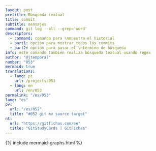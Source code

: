 ```yaml
---
layout: post
pretitle: Búsqueda textual
title: commit
subtitle: mensajes
command: git log --all --grep='word'
descriptors:
  - command: comando para \nmuestra el historial
  - part1: opción para mostrar todos los commits
  - part2: opción para pasar el \ntérmino de búsqueda
info: este comando también realiza búsqueda textual usando regex
author: "@jtemporal"
number: "053"
mermaid: true
translations:
  - lang: pt
    url: /projects/053
  - lang: en
    url: /en/053
permalink: "/es/053"
lang: "es"
pv:
  url: "/es/052"
  title: "#052 git mv source target"
nt:
  url: "https://gitfichas.com/en"
  title: "GitStudyCards | GitFichas"
---
```

{% include mermaid-graphs.html %}

